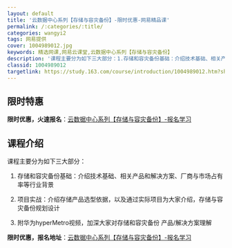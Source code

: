 ```yaml
---
layout: default
title: '云数据中心系列【存储与容灾备份】-限时优惠-网易精品课'
permalink: /:categories/:title/
categories: wangyi2
tags: 网易提供
cover: 1004989012.jpg
keywords: 精选网课,网易云课堂,云数据中心系列【存储与容灾备份】
description: '课程主要分为如下三大部分：1.存储和容灾备份基础：介绍技术基础、相关产品和解决方案、厂商与市场占有率等行业背景2.项目实'
classid: 1004989012
targetlink: https://study.163.com/course/introduction/1004989012.htm?share=1&shareId=1025206652&utm_campaign=share&utm_medium=iphoneShare&utm_source=&utm_u=1025206652
---
```


## 限时特惠

**限时优惠，火速报名**：[云数据中心系列【存储与容灾备份】-报名学习](https://study.163.com/course/introduction/1004989012.htm?share=1&shareId=1025206652&utm_campaign=share&utm_medium=iphoneShare&utm_source=&utm_u=1025206652)

## 课程介绍

课程主要分为如下三大部分：

1. 存储和容灾备份基础：介绍技术基础、相关产品和解决方案、厂商与市场占有率等行业背景

2. 项目实战：介绍存储产品选型依据，以及通过实际项目为大家介绍，存储与容灾备份规划设计

3. 附华为hyperMetro视频，加深大家对存储和容灾备份 产品/解决方案理解

**限时优惠，报名地址**：[云数据中心系列【存储与容灾备份】-报名学习](https://study.163.com/course/introduction/1004989012.htm?share=1&shareId=1025206652&utm_campaign=share&utm_medium=iphoneShare&utm_source=&utm_u=1025206652)

